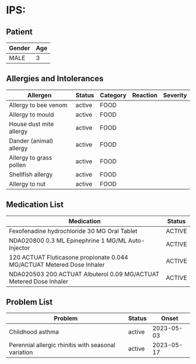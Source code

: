 # IPS:

## Patient

|Gender|Age|
|---|---|
|MALE|3|

## Allergies and Intolerances

|Allergen|Status|Category|Reaction|Severity|
|---|---|---|---|---|
|Allergy to bee venom|active|FOOD|||
|Allergy to mould|active|FOOD|||
|House dust mite allergy|active|FOOD|||
|Dander (animal) allergy|active|FOOD|||
|Allergy to grass pollen|active|FOOD|||
|Shellfish allergy|active|FOOD|||
|Allergy to nut|active|FOOD|||

## Medication List

|Medication|Status|
|---|---|
|Fexofenadine hydrochloride 30 MG Oral Tablet|ACTIVE|
|NDA020800 0.3 ML Epinephrine 1 MG/ML Auto-Injector|ACTIVE|
|120 ACTUAT Fluticasone propionate 0.044 MG/ACTUAT Metered Dose Inhaler|ACTIVE|
|NDA020503 200 ACTUAT Albuterol 0.09 MG/ACTUAT Metered Dose Inhaler|ACTIVE|

## Problem List

|Problem|Status|Onset|
|---|---|---|
|Childhood asthma|active|2023-05-03|
|Perennial allergic rhinitis with seasonal variation|active|2023-05-17|

